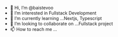 - 👋 Hi, I’m @baistevoo
- 👀 I’m interested in Fullstack Development 
- 🌱 I’m currently learning ...Nextjs, Typescript
- 💞️ I’m looking to collaborate on ...Fullstack project
- 📫 How to reach me ...

<!---
baistevoo/baistevoo is a ✨ special ✨ repository because its `README.md` (this file) appears on your GitHub profile.
You can click the Preview link to take a look at your changes.
--->
